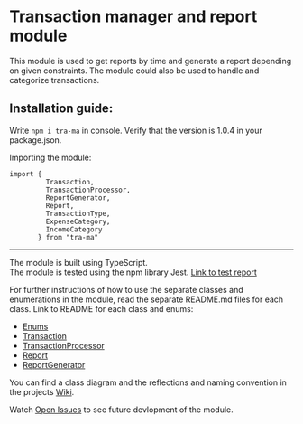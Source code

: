 # Transaction manager and report module

This module is used to get reports by time and generate a report depending on given constraints. The module could also be used to handle and categorize transactions.

## Installation guide:<br/>
Write ```npm i tra-ma``` in console. Verify that the version is 1.0.4 in your package.json.

Importing the module:
```
import {
         Transaction,
         TransactionProcessor,
         ReportGenerator,
         Report,
         TransactionType,
         ExpenseCategory,
         IncomeCategory
       } from "tra-ma"
```
_______________________________________________________________________________________________________
The module is built using TypeScript. <br>
The module is tested using the npm library Jest. [Link to test report](https://github.com/as228gc/1dv610-laboration2/wiki/Test-report)

For further instructions of how to use the separate classes and enumerations in the module, read the separate README.md files for each class.
Link to README for each class and enums:
* [Enums](src/enums/README.md)
* [Transaction](src/modules/Transaction/README.md)
* [TransactionProcessor](src/modules/TransactionProcessor/README.md)
* [Report](src/modules/Report/README.md)
* [ReportGenerator](src/modules/ReportGenerator/README.md)

You can find a class diagram and the reflections and naming convention in the projects [Wiki](https://github.com/as228gc/1dv610-laboration2/wiki).

Watch [Open Issues](https://github.com/as228gc/1dv610-laboration2/issues) to see future devlopment of the module.
